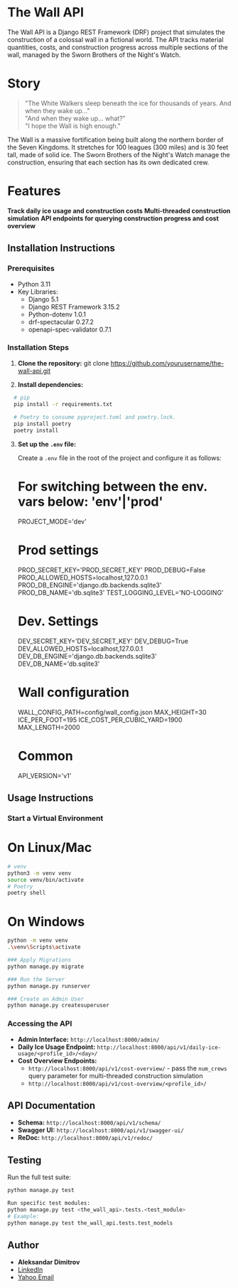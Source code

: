 # The Wall API


The Wall API is a Django REST Framework (DRF) project that simulates the construction of a colossal wall in a fictional world. The API tracks material quantities, costs, and construction progress across multiple sections of the wall, managed by the Sworn Brothers of the Night's Watch.


# Story


> "The White Walkers sleep beneath the ice for thousands of years. And when they wake up..."  
> "And when they wake up... what?"  
> "I hope the Wall is high enough."

The Wall is a massive fortification being built along the northern border of the Seven Kingdoms. It stretches for 100 leagues (300 miles) and is 30 feet tall, made of solid ice. The Sworn Brothers of the Night's Watch manage the construction, ensuring that each section has its own dedicated crew.


# Features

  **Track daily ice usage and construction costs**
  **Multi-threaded construction simulation**
  **API endpoints for querying construction progress and cost overview**


## Installation Instructions


### Prerequisites

- Python 3.11
- Key Libraries:
  - Django 5.1
  - Django REST Framework 3.15.2
  - Python-dotenv 1.0.1
  - drf-spectacular 0.27.2
  - openapi-spec-validator 0.7.1


### Installation Steps


1. **Clone the repository:**
  git clone https://github.com/yourusername/the-wall-api.git


2. **Install dependencies:**
 ```bash
   # pip
   pip install -r requirements.txt
   
   # Poetry to consume pyproject.toml and poetry.lock.
   pip install poetry
   poetry install   
```

3. **Set up the `.env` file:**

   Create a `.env` file in the root of the project and configure it as follows:
   # For switching between the env. vars below: 'env'|'prod'
   PROJECT_MODE='dev'

   # Prod settings
   PROD_SECRET_KEY='PROD_SECRET_KEY'
   PROD_DEBUG=False
   PROD_ALLOWED_HOSTS=localhost,127.0.0.1
   PROD_DB_ENGINE='django.db.backends.sqlite3'
   PROD_DB_NAME='db.sqlite3'
   TEST_LOGGING_LEVEL='NO-LOGGING'

   # Dev. Settings
   DEV_SECRET_KEY='DEV_SECRET_KEY'
   DEV_DEBUG=True
   DEV_ALLOWED_HOSTS=localhost,127.0.0.1
   DEV_DB_ENGINE='django.db.backends.sqlite3'
   DEV_DB_NAME='db.sqlite3'

   # Wall configuration
   WALL_CONFIG_PATH=config/wall_config.json
   MAX_HEIGHT=30
   ICE_PER_FOOT=195
   ICE_COST_PER_CUBIC_YARD=1900
   MAX_LENGTH=2000

   # Common
   API_VERSION='v1'


## Usage Instructions


### Start a Virtual Environment

# On Linux/Mac
```bash
# venv
python3 -m venv venv
source venv/bin/activate
# Poetry
poetry shell
```

# On Windows
```bash
python -m venv venv
.\venv\Scripts\activate

### Apply Migrations
python manage.py migrate

### Run the Server
python manage.py runserver

### Create an Admin User
python manage.py createsuperuser
```


### Accessing the API
- **Admin Interface:** `http://localhost:8000/admin/`
- **Daily Ice Usage Endpoint:** `http://localhost:8000/api/v1/daily-ice-usage/<profile_id>/<day>/`
- **Cost Overview Endpoints:**
  - `http://localhost:8000/api/v1/cost-overview/` -  pass the `num_crews` query parameter for multi-threaded construction simulation
  - `http://localhost:8000/api/v1/cost-overview/<profile_id>/`


## API Documentation

- **Schema:** `http://localhost:8000/api/v1/schema/`
- **Swagger UI:** `http://localhost:8000/api/v1/swagger-ui/`
- **ReDoc:** `http://localhost:8000/api/v1/redoc/`


## Testing
Run the full test suite:
```bash
python manage.py test

Run specific test modules:
python manage.py test <the_wall_api>.tests.<test_module>
# Example:
python manage.py test the_wall_api.tests.test_models
```


## Author

- **Aleksandar Dimitrov**
- [LinkedIn](https://www.linkedin.com/public-profile/settings?trk=d_flagship3_profile_self_view_public_profile)
- [Yahoo Email](mailto:sasho_1983@yahoo.com)